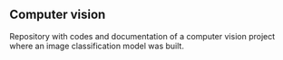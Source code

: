## Computer vision
Repository with codes and documentation of a computer vision project where an image classification model was built.
